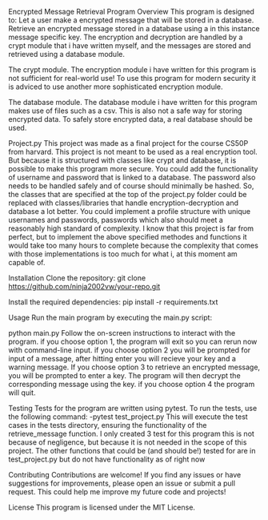 Encrypted Message Retrieval Program
Overview
This program is designed to:
Let a user make a encrypted message that will be stored in a database.
Retrieve an encrypted message stored in a database using a in this instance message specific key.
The encryption and decryption are handled by a crypt module that i have written myself, and the messages are stored and retrieved using a database module.

The crypt module.
The encryption module i have written for this program is not sufficient for real-world use!
To use this program for modern security it is adviced to use another more sophisticated encryption module.

The database module.
The database module i have written for this program makes use of files such as a csv.
This is also not a safe way for storing encrypted data.
To safely store encrypted data, a real database should be used.

Project.py
This project was made as a final project for the course CS50P from harvard.
This project is not meant to be used as a real encryption tool. But because it is structured with classes like crypt and database, it is possible to
make this program more secure. You could add the functionality of username and password that is linked to a database. The password also needs to be handled safely and of course should minimally be hashed.
So, the classes that are specified at the top of the project.py folder could be replaced with classes/libraries that handle encryption-decryption and database a lot better. You could implement a profile structure with unique usernames and passwords, passwords which also should meet a reasonably high standard of complexity.
I know that this project is far from perfect, but to implement the above specified methodes and functions it would take too many hours to complete because the complexity that comes with those implementations is too much for what i, at this moment am capable of.

Installation
Clone the repository:
git clone https://github.com/ninja2002vw/your-repo.git

Install the required dependencies:
pip install -r requirements.txt

Usage
Run the main program by executing the main.py script:

python main.py
Follow the on-screen instructions to interact with the program.
if you choose option 1, the program will exit so you can rerun now with command-line input.
if you choose option 2 you will be prompted for input of a message, after hitting enter you will recieve your key and a warning message.
If you choose option 3 to retrieve an encrypted message, you will be prompted to enter a key. The program will then decrypt the corresponding message using the key.
if you choose option 4 the program will quit.

Testing
Tests for the program are written using pytest. To run the tests, use the following command:
-pytest test_project.py
This will execute the test cases in the tests directory, ensuring the functionality of the retrieve_message function.
I only created 3 test for this program this is not because of negligence, but because it is not needed in the scope of this project. The other functions that could be (and should be!) tested for are in test_project.py but do not have functionality as of right now

Contributing
Contributions are welcome! If you find any issues or have suggestions for improvements, please open an issue or submit a pull request.
This could help me improve my future code and projects!

License
This program is licensed under the MIT License.
